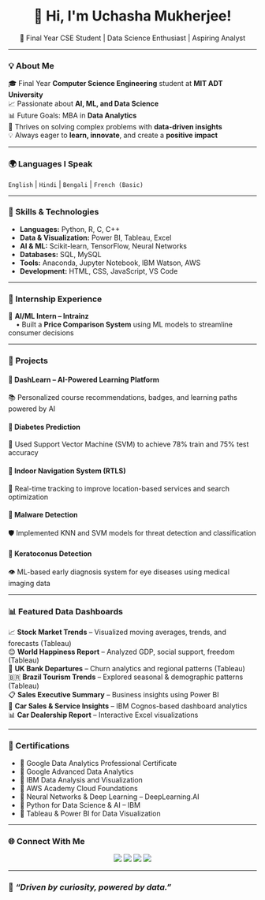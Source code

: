 <h1 align="center">👋 Hi, I'm Uchasha Mukherjee!</h1>
<p align="center">
  🚀 Final Year CSE Student | Data Science Enthusiast | Aspiring Analyst  
</p>

---

### 💡 About Me

🎓 Final Year **Computer Science Engineering** student at **MIT ADT University**  
📈 Passionate about **AI, ML, and Data Science**  
📊 Future Goals: MBA in **Data Analytics**  
🧠 Thrives on solving complex problems with **data-driven insights**  
💡 Always eager to **learn, innovate**, and create a **positive impact**

---

### 🌍 Languages I Speak

`English` | `Hindi` | `Bengali` | `French (Basic)`

---

### 🧠 Skills & Technologies

- **Languages:** Python, R, C, C++
- **Data & Visualization:** Power BI, Tableau, Excel  
- **AI & ML:** Scikit-learn, TensorFlow, Neural Networks  
- **Databases:** SQL, MySQL  
- **Tools:** Anaconda, Jupyter Notebook, IBM Watson, AWS  
- **Development:** HTML, CSS, JavaScript, VS Code  

---

### 💼 Internship Experience

🔹 **AI/ML Intern – Intrainz**  
&nbsp;&nbsp;&nbsp;&nbsp;• Built a **Price Comparison System** using ML models to streamline consumer decisions

---

### 🚀 Projects

#### 🔸 DashLearn – AI-Powered Learning Platform  
📚 Personalized course recommendations, badges, and learning paths powered by AI

#### 🔸 Diabetes Prediction  
🧬 Used Support Vector Machine (SVM) to achieve 78% train and 75% test accuracy

#### 🔸 Indoor Navigation System (RTLS)  
📍 Real-time tracking to improve location-based services and search optimization

#### 🔸 Malware Detection  
🛡️ Implemented KNN and SVM models for threat detection and classification

#### 🔸 Keratoconus Detection  
👁️ ML-based early diagnosis system for eye diseases using medical imaging data

---

### 📊 Featured Data Dashboards

📈 **Stock Market Trends** – Visualized moving averages, trends, and forecasts (Tableau)  
😊 **World Happiness Report** – Analyzed GDP, social support, freedom (Tableau)  
🏦 **UK Bank Departures** – Churn analytics and regional patterns (Tableau)  
🇧🇷 **Brazil Tourism Trends** – Explored seasonal & demographic patterns (Tableau)  
📋 **Sales Executive Summary** – Business insights using Power BI  
🚙 **Car Sales & Service Insights** – IBM Cognos-based dashboard analytics  
📊 **Car Dealership Report** – Interactive Excel visualizations

---

### 🏅 Certifications

- 📜 Google Data Analytics Professional Certificate  
- 📜 Google Advanced Data Analytics  
- 📜 IBM Data Analysis and Visualization  
- 📜 AWS Academy Cloud Foundations  
- 📜 Neural Networks & Deep Learning – DeepLearning.AI  
- 📜 Python for Data Science & AI – IBM  
- 📜 Tableau & Power BI for Data Visualization  

---

### 🌐 Connect With Me

<p align="center">
  <a href="https://www.linkedin.com/in/uchasha-mukherjee-409939284/"><img src="https://img.shields.io/badge/LinkedIn-Uchasha%20Mukherjee-blue?style=for-the-badge&logo=linkedin"></a>
  <a href="https://github.com/uchasha2825"><img src="https://img.shields.io/badge/GitHub-uchasha2825-black?style=for-the-badge&logo=github"></a>
  <a href="https://public.tableau.com/app/profile/uchasha.mukherjee/vizzes"><img src="https://img.shields.io/badge/Tableau-Dashboards-orange?style=for-the-badge&logo=tableau"></a>
  <a href="https://www.credly.com/users/uchasha-mukherjee"><img src="https://img.shields.io/badge/Credly-Badges-orange?style=for-the-badge&logo=credly"></a>
</p>

---

### 🌟 *“Driven by curiosity, powered by data.”*
